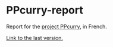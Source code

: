 # PPcurry-report
Report for the [project PPcurry](https://github.com/Fauth/PPcurry), in French.

[Link to the last version.](./rapport.pdf)
